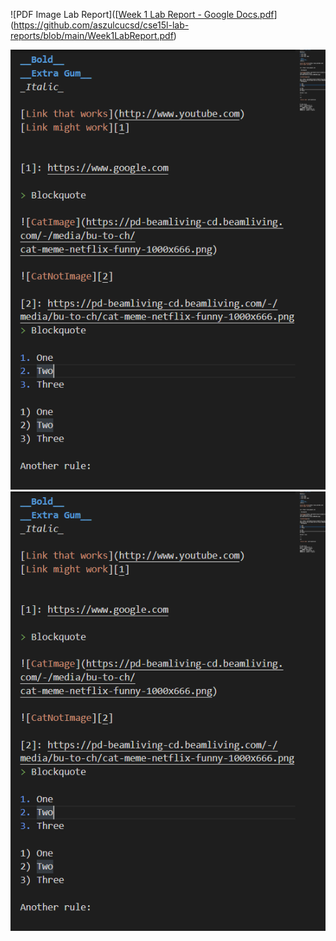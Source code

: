 ![PDF Image Lab Report]([[Week 1 Lab Report - Google Docs.pdf](https://github.com/aszulcucsd/cse15l-lab-reports/blob/d56bb71cfb54e147ffefb2f0b4ebc84967f4cc26/Week1LabReport.pdf)](https://github.com/aszulcucsd/cse15l-lab-reports/blob/main/Week1LabReport.pdf)

![This_is_a_Screenshot](cse15lweek0.PNG)
![Suredoeslooklikeone](https://github.com/aszulcucsd/cse15l-lab-reports/blob/main/cse15lweek0.PNG)

